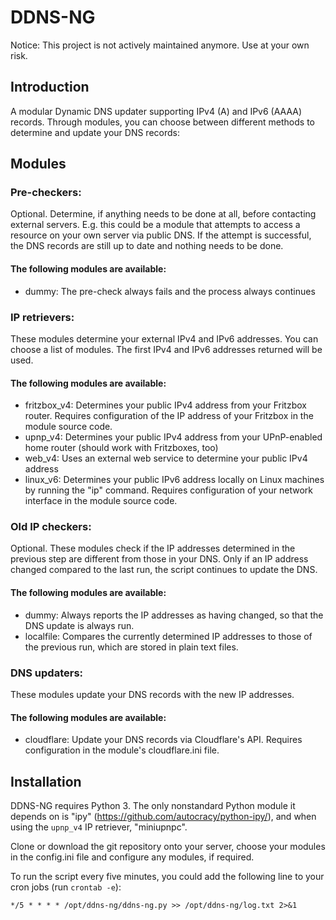 # DDNS-NG

Notice: This project is not actively maintained anymore. Use at your own risk.

## Introduction
A modular Dynamic DNS updater supporting IPv4 (A) and IPv6 (AAAA) records.
Through modules, you can choose between different methods to determine and
update your DNS records:

## Modules
### Pre-checkers:
Optional. Determine, if anything needs to be done at all, before contacting external servers.
E.g. this could be a module that attempts to access a resource on your own server via public DNS.
If the attempt is successful, the DNS records are still up to date and nothing needs to be done.
#### The following modules are available:
* dummy: The pre-check always fails and the process always continues

### IP retrievers:
These modules determine your external IPv4 and IPv6 addresses.
You can choose a list of modules. The first IPv4 and IPv6 addresses returned will be used.
#### The following modules are available:
* fritzbox_v4: Determines your public IPv4 address from your Fritzbox router. Requires configuration of the IP address of your Fritzbox in the module source code.
* upnp_v4: Determines your public IPv4 address from your UPnP-enabled home router (should work with Fritzboxes, too)
* web_v4: Uses an external web service to determine your public IPv4 address
* linux_v6: Determines your public IPv6 address locally on Linux machines by running the "ip" command. Requires configuration of your network interface in the module source code.

### Old IP checkers:
Optional. These modules check if the IP addresses determined in the previous step are different from those in your DNS.
Only if an IP address changed compared to the last run, the script continues to update the DNS.
#### The following modules are available:
* dummy: Always reports the IP addresses as having changed, so that the DNS update is always run.
* localfile: Compares the currently determined IP addresses to those of the previous run, which are stored in plain text files.

### DNS updaters:
These modules update your DNS records with the new IP addresses.
#### The following modules are available:
* cloudflare: Update your DNS records via Cloudflare's API. Requires configuration in the module's cloudflare.ini file.

## Installation
DDNS-NG requires Python 3. The only nonstandard Python module it depends on is "ipy" (https://github.com/autocracy/python-ipy/), and when using the `upnp_v4` IP retriever, "miniupnpc".

Clone or download the git repository onto your server, choose your modules in the config.ini file and configure any modules, if required.

To run the script every five minutes, you could add the following line to your cron jobs (run `crontab -e`):

`*/5 * * * * /opt/ddns-ng/ddns-ng.py >> /opt/ddns-ng/log.txt 2>&1`